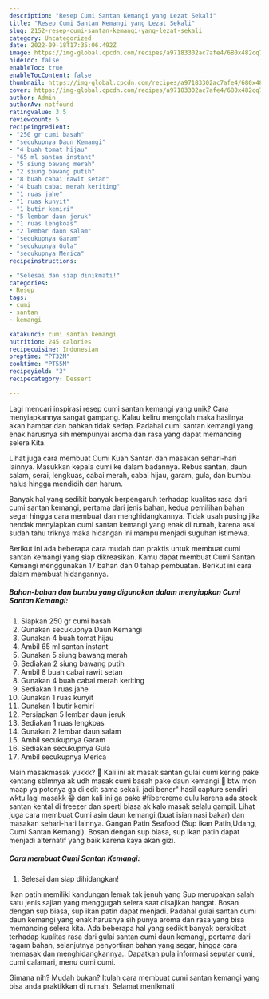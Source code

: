 ```yaml
---
description: "Resep Cumi Santan Kemangi yang Lezat Sekali"
title: "Resep Cumi Santan Kemangi yang Lezat Sekali"
slug: 2152-resep-cumi-santan-kemangi-yang-lezat-sekali
category: Uncategorized
date: 2022-09-18T17:35:06.492Z
image: https://img-global.cpcdn.com/recipes/a97183302ac7afe4/680x482cq70/cumi-santan-kemangi-foto-resep-utama.jpg
hideToc: false
enableToc: true
enableTocContent: false
thumbnail: https://img-global.cpcdn.com/recipes/a97183302ac7afe4/680x482cq70/cumi-santan-kemangi-foto-resep-utama.jpg
cover: https://img-global.cpcdn.com/recipes/a97183302ac7afe4/680x482cq70/cumi-santan-kemangi-foto-resep-utama.jpg
author: Admin
authorAv: notfound
ratingvalue: 3.5
reviewcount: 5
recipeingredient:
- "250 gr cumi basah"
- "secukupnya Daun Kemangi"
- "4 buah tomat hijau"
- "65 ml santan instant"
- "5 siung bawang merah"
- "2 siung bawang putih"
- "8 buah cabai rawit setan"
- "4 buah cabai merah keriting"
- "1 ruas jahe"
- "1 ruas kunyit"
- "1 butir kemiri"
- "5 lembar daun jeruk"
- "1 ruas lengkoas"
- "2 lembar daun salam"
- "secukupnya Garam"
- "secukupnya Gula"
- "secukupnya Merica"
recipeinstructions:

- "Selesai dan siap dinikmati!"
categories:
- Resep
tags:
- cumi
- santan
- kemangi

katakunci: cumi santan kemangi 
nutrition: 245 calories
recipecuisine: Indonesian
preptime: "PT32M"
cooktime: "PT55M"
recipeyield: "3"
recipecategory: Dessert

---
```





Lagi mencari inspirasi resep cumi santan kemangi yang unik? Cara menyiapkannya sangat gampang. Kalau keliru mengolah maka hasilnya akan hambar dan bahkan tidak sedap. Padahal cumi santan kemangi yang enak harusnya sih mempunyai aroma dan rasa yang dapat memancing selera Kita.





Lihat juga cara membuat Cumi Kuah Santan dan masakan sehari-hari lainnya. Masukkan kepala cumi ke dalam badannya. Rebus santan, daun salam, serai, lengkuas, cabai merah, cabai hijau, garam, gula, dan bumbu halus hingga mendidih dan harum.

Banyak hal yang sedikit banyak berpengaruh terhadap kualitas rasa dari cumi santan kemangi, pertama dari jenis bahan, kedua pemilihan bahan segar hingga cara membuat dan menghidangkannya. Tidak usah pusing jika hendak menyiapkan cumi santan kemangi yang enak di rumah, karena asal sudah tahu triknya maka hidangan ini mampu menjadi suguhan istimewa.






Berikut ini ada beberapa cara mudah dan praktis untuk membuat cumi santan kemangi yang siap dikreasikan. Kamu dapat membuat Cumi Santan Kemangi menggunakan 17 bahan dan 0 tahap pembuatan. Berikut ini cara dalam membuat hidangannya.

<!--inarticleads1-->

##### Bahan-bahan dan bumbu yang digunakan dalam menyiapkan Cumi Santan Kemangi:

1. Siapkan 250 gr cumi basah
1. Gunakan secukupnya Daun Kemangi
1. Gunakan 4 buah tomat hijau
1. Ambil 65 ml santan instant
1. Gunakan 5 siung bawang merah
1. Sediakan 2 siung bawang putih
1. Ambil 8 buah cabai rawit setan
1. Gunakan 4 buah cabai merah keriting
1. Sediakan 1 ruas jahe
1. Gunakan 1 ruas kunyit
1. Gunakan 1 butir kemiri
1. Persiapkan 5 lembar daun jeruk
1. Sediakan 1 ruas lengkoas
1. Gunakan 2 lembar daun salam
1. Ambil secukupnya Garam
1. Sediakan secukupnya Gula
1. Ambil secukupnya Merica


Main masakmasak yukkk? 🤭 Kali ini ak masak santan gulai cumi kering pake kentang sblmnya ak udh masak cumi basah pake daun kemangi 🤗 btw mon maap ya potonya ga di edit sama sekali. jadi bener&#34; hasil capture sendiri wktu lagi masakk 😁 dan kali ini ga pake #fibercreme dulu karena ada stock santan kental di freezer dan sperti biasa ak kalo masak selalu gampil. Lihat juga cara membuat Cumi asin daun kemangi,(buat isian nasi bakar) dan masakan sehari-hari lainnya. Gangan Patin Seafood (Sup ikan Patin,Udang, Cumi Santan Kemangi). Bosan dengan sup biasa, sup ikan patin dapat menjadi alternatif yang baik karena kaya akan gizi. 

<!--inarticleads2-->

##### Cara membuat Cumi Santan Kemangi:


1. Selesai dan siap dihidangkan!

Ikan patin memiliki kandungan lemak tak jenuh yang Sup merupakan salah satu jenis sajian yang menggugah selera saat disajikan hangat. Bosan dengan sup biasa, sup ikan patin dapat menjadi. Padahal gulai santan cumi daun kemangi yang enak harusnya sih punya aroma dan rasa yang bisa memancing selera kita. Ada beberapa hal yang sedikit banyak berakibat terhadap kualitas rasa dari gulai santan cumi daun kemangi, pertama dari ragam bahan, selanjutnya penyortiran bahan yang segar, hingga cara memasak dan menghidangkannya.. Dapatkan pula informasi seputar cumi, cumi calamari, menu cumi cumi. 

Gimana nih? Mudah bukan? Itulah cara membuat cumi santan kemangi yang bisa anda praktikkan di rumah. Selamat menikmati
